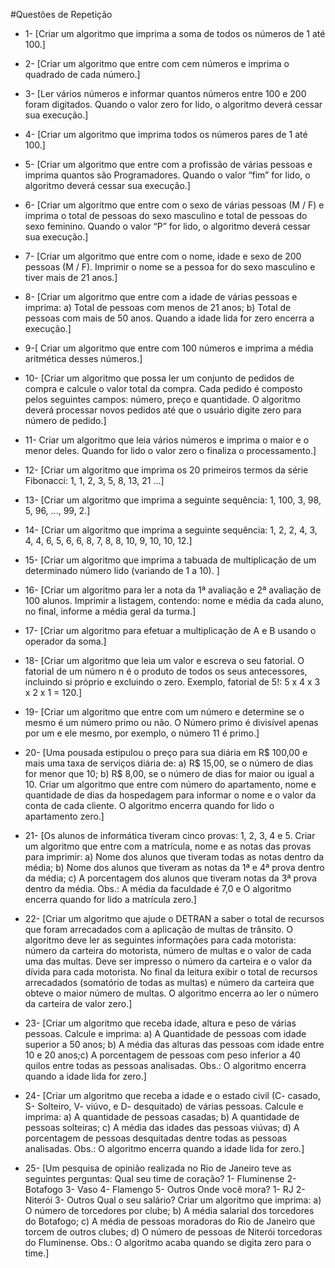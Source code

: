 #Questões de Repetição

* 1- [Criar um algoritmo que imprima a soma de todos os números de 1 até 100.]

* 2- [Criar um algoritmo que entre com cem números e imprima o quadrado de cada número.]

* 3- [Ler vários números e informar quantos números entre 100 e 200 foram digitados. Quando o valor zero for lido, o algoritmo deverá cessar sua execução.]

* 4- [Criar um algoritmo que imprima todos os números pares de 1 até 100.]

* 5- [Criar um algoritmo que entre com a profissão de várias pessoas e imprima quantos são Programadores. Quando o valor “fim” for lido, o algoritmo deverá cessar sua execução.]

* 6- [Criar um algoritmo que entre com o sexo de várias pessoas (M / F) e imprima o total de pessoas do sexo masculino e total de pessoas do sexo feminino. Quando o valor “P” for lido, o algoritmo deverá cessar sua execução.]

* 7- [Criar um algoritmo que entre com o nome, idade e sexo de 200 pessoas (M / F). Imprimir o nome se a pessoa for do sexo masculino e tiver mais de 21 anos.]

* 8- [Criar um algoritmo que entre com a idade de várias pessoas e imprima: a)	Total de pessoas com menos de 21 anos; b)	Total de pessoas com mais de 50 anos. Quando a idade lida for zero encerra a execução.]

* 9-[ Criar um algoritmo que entre com 100 números e imprima a média aritmética desses números.]

* 10- [Criar um algoritmo que possa ler um conjunto de pedidos de compra e calcule o valor total da compra. Cada pedido é composto pelos seguintes campos: número, preço e quantidade. O algoritmo deverá processar novos pedidos até que o usuário digite zero para número de pedido.]

* 11- Criar um algoritmo que leia vários números e imprima o maior e o menor deles. Quando for lido o valor zero o finaliza o processamento.]

* 12- [Criar um algoritmo que imprima os 20 primeiros termos da série Fibonacci: 1, 1, 2, 3, 5, 8, 13, 21 ...]

* 13- [Criar um algoritmo que imprima a seguinte sequência: 1, 100, 3, 98, 5, 96, ..., 99, 2.]

* 14- [Criar um algoritmo que imprima a seguinte sequência: 1, 2, 2, 4, 3, 4, 4, 6, 5, 6, 6, 8, 7, 8, 8, 10, 9, 10, 10, 12.]

* 15- [Criar um algoritmo que imprima a tabuada de multiplicação de um determinado número lido (variando de 1 a 10). ]

* 16- [Criar um algoritmo para ler a nota da 1ª avaliação e 2ª avaliação de 100 alunos. Imprimir a listagem, contendo: nome e média da cada aluno, no final, informe a média geral da turma.]

* 17- [Criar um algoritmo para efetuar a multiplicação de A e B usando o operador da soma.]

* 18- [Criar um algoritmo que leia um valor e escreva o seu fatorial. O fatorial de um número n é o produto de todos os seus antecessores, incluindo si próprio e excluindo o zero. Exemplo, fatorial de 5!: 5 x 4 x 3 x 2 x 1 = 120.]

* 19- [Criar um algoritmo que entre com um número e determine se o mesmo é um número primo ou não. O Número primo é divisível apenas por um e ele mesmo, por exemplo, o número 11 é primo.]

* 20- [Uma pousada estipulou o preço para sua diária em R$ 100,00 e mais uma taxa de serviços diária de: a)	R$ 15,00, se o número de dias for menor que 10; b)	R$ 8,00, se o número de dias for maior ou igual a 10. Criar um algoritmo que entre com número do apartamento, nome e quantidade de dias da hospedagem para informar o nome e o valor da conta de cada cliente. O algoritmo encerra quando for lido o apartamento zero.]

* 21- [Os alunos de informática tiveram cinco provas: 1, 2, 3, 4 e 5. Criar um algoritmo que entre com a matrícula, nome e as notas das provas para imprimir: a)	Nome dos alunos que tiveram todas as notas dentro da média; b)	Nome dos alunos que tiveram as notas da 1ª e 4ª prova dentro da média; c)	A porcentagem dos alunos que tiveram notas da 3ª prova dentro da média. Obs.: A média da faculdade é 7,0 e O algoritmo encerra quando for lido a matrícula zero.]

* 22- [Criar um algoritmo que ajude o DETRAN a saber o total de recursos que foram arrecadados com a aplicação de multas de trânsito. O algoritmo deve ler as seguintes informações para cada motorista: número da carteira do motorista, número de multas e o valor de cada uma das multas. Deve ser impresso o número da carteira e o valor da dívida para cada motorista. No final da leitura exibir o total de recursos arrecadados (somatório de todas as multas) e número da carteira que obteve o maior número de multas. O algoritmo encerra ao ler o número da carteira de valor zero.]

* 23- [Criar um algoritmo que receba idade, altura e peso de várias pessoas. Calcule e imprima: a)	A Quantidade de pessoas com idade superior a 50 anos; b)	A média das alturas das pessoas com idade entre 10 e 20 anos;c)	A porcentagem de pessoas com peso inferior a 40 quilos entre todas as pessoas analisadas. Obs.: O algoritmo encerra quando a idade lida for zero.]
 
* 24- [Criar um algoritmo que receba a idade e o estado civil (C- casado, S- Solteiro, V- viúvo, e D- desquitado) de várias pessoas. Calcule e imprima: a)	A quantidade de pessoas casadas; b)	A quantidade de pessoas solteiras; c)	A média das idades das pessoas viúvas; d)	A porcentagem de pessoas desquitadas dentre todas as pessoas analisadas. Obs.: O algoritmo encerra quando a idade lida for zero.]

* 25- [Um pesquisa de opinião realizada no Rio de Janeiro teve as seguintes perguntas: Qual seu time de coração? 1- Fluminense 2- Botafogo 3- Vaso 4- Flamengo 5- Outros  Onde você mora? 1- RJ 2- Niterói 3- Outros Qual o seu salário? Criar um algoritmo que imprima: a)	O número de torcedores por clube; b)	A média salarial dos torcedores do Botafogo; c)	A média de pessoas moradoras do Rio de Janeiro que torcem de outros clubes; d)	O número de pessoas de Niterói torcedoras do Fluminense. Obs.: O algoritmo acaba quando se digita zero para o time.]
